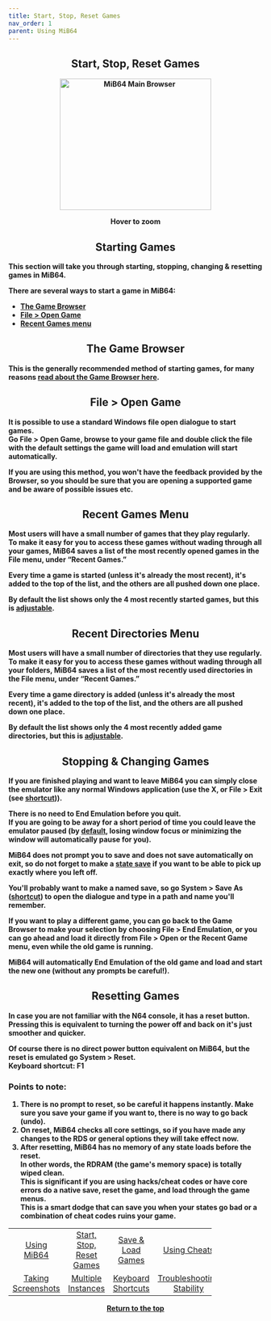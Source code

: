 ```yaml
---
title: Start, Stop, Reset Games
nav_order: 1
parent: Using MiB64
---
```


<!-- This one is the best to use for all situations. -->        
<style>
.zoom-pair {
  display: flex;
  gap: 12px;
  align-items: flex-end;
  justify-content: flex-start;
  position: relative;
  margin-left: auto;
  margin-right: auto;
  width: max-content;
  text-align: left;
}

.zoom-on-hover {
  display: inline-block;
  position: relative;
}

.zoom-on-hover img {
  display: block;
  cursor: zoom-in;
  transition: transform 0.3s ease;
  position: relative;
  z-index: 1;
  transform-origin: left center;
}

.zoom-on-hover:hover img {
  transform: scale(1.5);
}

.zoom-pair .zoom-on-hover:first-child:hover img {
  z-index: 9999;
}

.zoom-pair .zoom-on-hover:last-child:hover img {
  z-index: 100;
}

/* Final fix for standalone zoomable images */
.zoom-single {
  display: block;
  margin-left: auto;
  margin-right: auto;
  width: max-content;
  text-align: center;
}

.zoom-single:hover img {
  transform: scale(1.5);
  transform-origin: center center;
  z-index: 999;
}
</style>

## <center><b>Start, Stop, Reset Games</b></center>
<b>
<div style="text-align: center;">
<div class="zoom-on-hover">
  <img src="/manual/asset/images/main.png" alt="MiB64 Main Browser" width="300" height="260" />
</div>
<p><strong>Hover to zoom</strong></p>
</div>

<!-- ClauseEcho: Interactive Image -->

<a name="starting-games"></a>
## <center><b>Starting Games</b></center>
<b>
<p>This section will take you through starting, stopping, changing & resetting games in MiB64.</p>

There are several ways to start a game in MiB64:

- [The Game Browser](#game-browser)  
- [File > Open Game](#file-open)  
- [Recent Games menu](#recent-games)

<a name="game-browser"></a>
## <center><b>The Game Browser</b></center>
<b>

This is the generally recommended method of starting games, for many reasons [read about the Game Browser here](using-mib64#game-browser).

<a name="file-open"></a>
## <center><b>File > Open Game</b></center>
<b>

It is possible to use a standard Windows file open dialogue to start games.  
Go File > Open Game, browse to your game file and double click the file with the default settings the game will load and emulation will start automatically.

If you are using this method, you won't have the feedback provided by the Browser, so you should be sure that you are opening a supported game and be aware of possible issues etc.

<a name="recent-games"></a>
## <center><b>Recent Games Menu</b></center>
<b>

Most users will have a small number of games that they play regularly.  
To make it easy for you to access these games without wading through all your games, MiB64 saves a list of the most recently opened games in the File menu, under “Recent Games.”

Every time a game is started (unless it's already the most recent), it's added to the top of the list, and the others are all pushed down one place.

By default the list shows only the 4 most recently started games, but this is [adjustable](app-game-selection#max-remembered-games).

<a name="recent-directories"></a>
## <center><b>Recent Directories Menu</b></center>
<b>

Most users will have a small number of directories that they use regularly.  
To make it easy for you to access these games without wading through all your folders, MiB64 saves a list of the most recently used directories in the File menu, under “Recent Games.”

Every time a game directory is added (unless it's already the most recent), it's added to the top of the list, and the others are all pushed down one place.

By default the list shows only the 4 most recently added game directories, but this is [adjustable](app-game-selection#max-remembered-dirs).

<a name="stopping-games"></a>
## <center><b>Stopping & Changing Games</b></center>
<b>

If you are finished playing and want to leave MiB64 you can simply close the emulator like any normal Windows application (use the X, or File > Exit (see [shortcut](keyboard-shortcuts))).

There is no need to End Emulation before you quit.  
If you are going to be away for a short period of time you could leave the emulator paused (by [default](app-options), losing window focus or minimizing the window will automatically pause for you).

MiB64 does not prompt you to save and does not save automatically on exit, so do not forget to make a [state save](save-load-games) if you want to be able to pick up exactly where you left off.

You'll probably want to make a named save, so go System > Save As ([shortcut](keyboard-shortcuts)) to open the dialogue and type in a path and name you'll remember.

If you want to play a different game, you can go back to the Game Browser to make your selection by choosing File > End Emulation, or you can go ahead and load it directly from File > Open or the Recent Game menu, even while the old game is running.

MiB64 will automatically End Emulation of the old game and load and start the new one (without any prompts be careful!).

<a name="resetting-games"></a>
## <center><b>Resetting Games</b></center>
<b>

In case you are not familiar with the N64 console, it has a reset button.  
Pressing this is equivalent to turning the power off and back on it's just smoother and quicker.

Of course there is no direct power button equivalent on MiB64, but the reset is emulated go System > Reset.  
Keyboard shortcut: **F1**

### Points to note:
1. There is no prompt to reset, so be careful it happens instantly. Make sure you save your game if you want to, there is no way to go back (undo).  
2. On reset, MiB64 checks all core settings, so if you have made any changes to the RDS or general options they will take effect now.  
3. After resetting, MiB64 has no memory of any state loads before the reset.  
   In other words, the RDRAM (the game's memory space) is totally wiped clean.  
   This is significant if you are using hacks/cheat codes or have core errors do a native save, reset the game, and load through the game menus.  
   This is a smart dodge that can save you when your states go bad or a combination of cheat codes ruins your game.

<!-- Footer Navigation Block -->

<table align="center" style="width: 80%">
  <tr>
    <td style="text-align: center"><a href="using-mib64">Using MiB64</a></td>
    <td style="text-align: center"><a href="start-stop-reset-games">Start, Stop, Reset Games</a></td>
    <td style="text-align: center"><a href="save-load-games">Save & Load Games</a></td>
    <td style="text-align: center"><a href="/manual/manual/manual/cheats.html">Using Cheats</a></td>
  </tr>
  <tr>
    <td style="text-align: center"><a href="taking-screenshots">Taking Screenshots</a></td>
    <td style="text-align: center"><a href="multiple-instances">Multiple Instances</a></td>
    <td style="text-align: center"><a href="keyboard-shortcuts">Keyboard Shortcuts</a></td>
    <td style="text-align: center"><a href="using-mib64-troubleshooting-stability">Troubleshooting Stability</a></td>
  </tr>
</table>

<p style="text-align:center"><a href="#">Return to the top</a></p>

<!-- ClauseEcho: Start / Stop / Reset Protocol Activated -->
